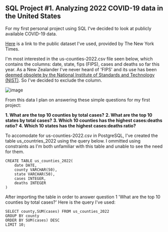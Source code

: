 ## SQL Project #1. Analyzing 2022 COVID-19 data in the United States

For my first personal project using SQL I've decided to look at publicly available COVID-19 data.

[Here](https://github.com/nytimes/covid-19-data) is a link to the public dataset I've used, provided by The New York Times.

I'm most interested in the us-counties-2022.csv file seen below, which contains the columns: date, state, fips (FIPS), cases and deaths so far this year. As a New Zealander I've never heard of 'FIPS' and its use has been [deemed obsolete by the National Institute of Standards and Technology (NIST)](https://www.govinfo.gov/content/pkg/FR-2008-09-02/pdf/E8-20306.pdf). So I've decided to exclude the column.

![image](https://user-images.githubusercontent.com/105367716/169649777-1003a5a7-aae5-4762-b4e7-50ace6ff6c6a.png)

From this data I plan on answering these simple questions for my first project:

**1. What are the top 10 counties by total cases?**
**2. What are the top 10 states by total cases?**
**3. Which 10 counties has the highest cases:deaths ratio?**
**4. Which 10 states has the highest cases:deaths ratio?**

To accomodate for us-counties-2022.csv in PostgreSQL, I've created the table us_countries_2022 using the query below. I ommitted using constraints as I'm both unfamiliar with this table and unable to see the need for them.
```
CREATE TABLE us_counties_2022(
    date DATE,
    county VARCHAR(50),
    state VARCHAR(50),
    cases INTEGER,
    deaths INTEGER
)
```

After importing the table in order to answer question 1 'What are the top 10 counties by total cases?' Here is the query I've used:
```
SELECT county,SUM(cases) FROM us_counties_2022
GROUP BY county
ORDER BY SUM(cases) DESC
LIMIT 10;
```
